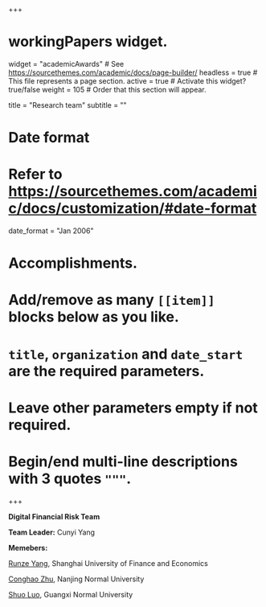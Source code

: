 +++
# workingPapers widget.
widget = "academicAwards"  # See https://sourcethemes.com/academic/docs/page-builder/
headless = true  # This file represents a page section.
active = true  # Activate this widget? true/false
weight = 105  # Order that this section will appear.

title = "Research team"
subtitle = ""

# Date format
#   Refer to https://sourcethemes.com/academic/docs/customization/#date-format
date_format = "Jan 2006"

# Accomplishments.
#   Add/remove as many `[[item]]` blocks below as you like.
#   `title`, `organization` and `date_start` are the required parameters.
#   Leave other parameters empty if not required.
#   Begin/end multi-line descriptions with 3 quotes `"""`.

+++

**Digital Financial Risk Team**

**Team Leader:** Cunyi Yang

**Memebers:**

<a href="https://www.researchgate.net/profile/Runze-Yang-8" target="_blank">Runze Yang</a>, Shanghai University of Finance and Economics

<a href="https://www.researchgate.net/profile/Conghao-Zhu" target="_blank">Conghao Zhu</a>, Nanjing Normal University

<a href="https://www.researchgate.net/profile/Shuo-Luo-2" target="_blank">Shuo Luo</a>, Guangxi Normal University


